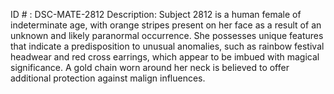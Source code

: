 ID # : DSC-MATE-2812
Description: Subject 2812 is a human female of indeterminate age, with orange stripes present on her face as a result of an unknown and likely paranormal occurrence. She possesses unique features that indicate a predisposition to unusual anomalies, such as rainbow festival headwear and red cross earrings, which appear to be imbued with magical significance. A gold chain worn around her neck is believed to offer additional protection against malign influences.